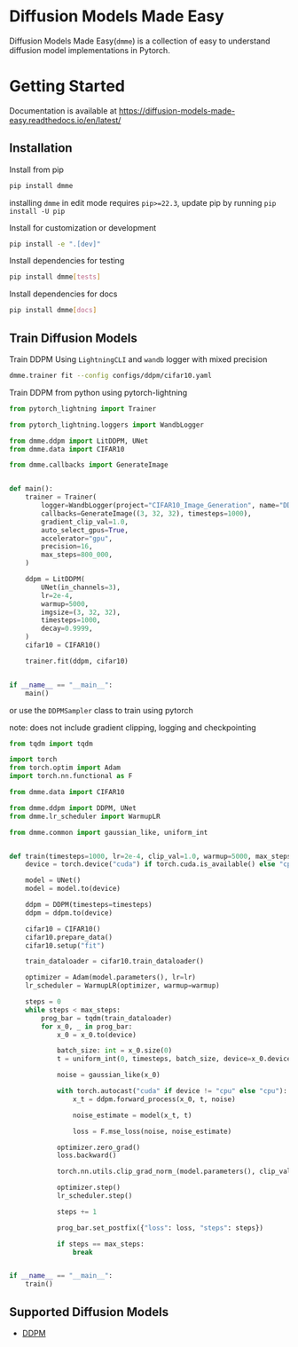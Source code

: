 # Diffusion Models Made Easy

Diffusion Models Made Easy(`dmme`) is a collection of easy to understand diffusion model implementations in Pytorch.

# Getting Started

Documentation is available at https://diffusion-models-made-easy.readthedocs.io/en/latest/

## Installation

Install from pip

```bash
pip install dmme
```

installing `dmme` in edit mode requires `pip>=22.3`, update pip by running `pip install -U pip`

Install for customization or development

```bash
pip install -e ".[dev]"
```

Install dependencies for testing

```bash
pip install dmme[tests]
```

Install dependencies for docs

```bash
pip install dmme[docs]
```

## Train Diffusion Models

Train DDPM Using `LightningCLI` and `wandb` logger with mixed precision

```bash
dmme.trainer fit --config configs/ddpm/cifar10.yaml
```

Train DDPM from python using pytorch-lightning

```python
from pytorch_lightning import Trainer

from pytorch_lightning.loggers import WandbLogger

from dmme.ddpm import LitDDPM, UNet
from dmme.data import CIFAR10

from dmme.callbacks import GenerateImage


def main():
    trainer = Trainer(
        logger=WandbLogger(project="CIFAR10_Image_Generation", name="DDPM"),
        callbacks=GenerateImage((3, 32, 32), timesteps=1000),
        gradient_clip_val=1.0,
        auto_select_gpus=True,
        accelerator="gpu",
        precision=16,
        max_steps=800_000,
    )

    ddpm = LitDDPM(
        UNet(in_channels=3),
        lr=2e-4,
        warmup=5000,
        imgsize=(3, 32, 32),
        timesteps=1000,
        decay=0.9999,
    )
    cifar10 = CIFAR10()

    trainer.fit(ddpm, cifar10)


if __name__ == "__main__":
    main()
```

or use the `DDPMSampler` class to train using pytorch

note: does not include gradient clipping, logging and checkpointing

```python
from tqdm import tqdm

import torch
from torch.optim import Adam
import torch.nn.functional as F

from dmme.data import CIFAR10

from dmme.ddpm import DDPM, UNet
from dmme.lr_scheduler import WarmupLR

from dmme.common import gaussian_like, uniform_int


def train(timesteps=1000, lr=2e-4, clip_val=1.0, warmup=5000, max_steps=800_000):
    device = torch.device("cuda") if torch.cuda.is_available() else "cpu"

    model = UNet()
    model = model.to(device)

    ddpm = DDPM(timesteps=timesteps)
    ddpm = ddpm.to(device)

    cifar10 = CIFAR10()
    cifar10.prepare_data()
    cifar10.setup("fit")

    train_dataloader = cifar10.train_dataloader()

    optimizer = Adam(model.parameters(), lr=lr)
    lr_scheduler = WarmupLR(optimizer, warmup=warmup)

    steps = 0
    while steps < max_steps:
        prog_bar = tqdm(train_dataloader)
        for x_0, _ in prog_bar:
            x_0 = x_0.to(device)

            batch_size: int = x_0.size(0)
            t = uniform_int(0, timesteps, batch_size, device=x_0.device)

            noise = gaussian_like(x_0)

            with torch.autocast("cuda" if device != "cpu" else "cpu"):
                x_t = ddpm.forward_process(x_0, t, noise)

                noise_estimate = model(x_t, t)

                loss = F.mse_loss(noise, noise_estimate)

            optimizer.zero_grad()
            loss.backward()

            torch.nn.utils.clip_grad_norm_(model.parameters(), clip_val)

            optimizer.step()
            lr_scheduler.step()

            steps += 1

            prog_bar.set_postfix({"loss": loss, "steps": steps})

            if steps == max_steps:
                break


if __name__ == "__main__":
    train()
```

## Supported Diffusion Models
- [DDPM](https://arxiv.org/abs/2006.11239)
